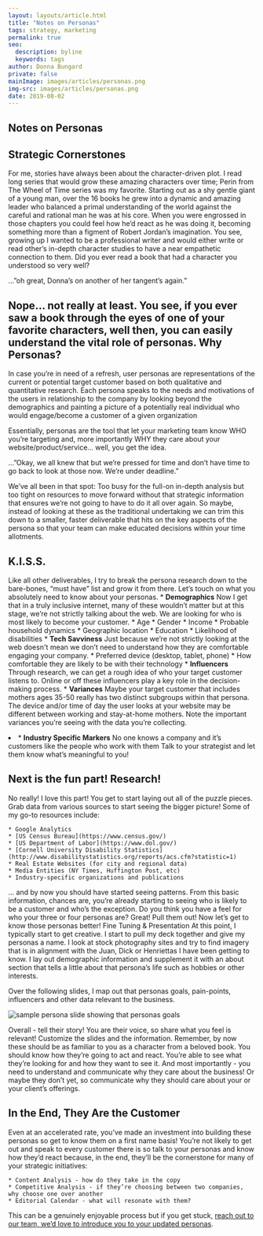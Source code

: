 ```yaml
---
layout: layouts/article.html
title: "Notes on Personas"
tags: strategy, marketing
permalink: true
seo:
  description: byline
  keywords: tags
author: Donna Bungard
private: false
mainImage: images/articles/personas.png
img-src: images/articles/personas.png
date: 2019-08-02
---
```


Notes on Personas
-----------------------------
Strategic Cornerstones
-------
For me, stories have always been about the character-driven plot. I read long series that would grow these amazing characters over time; Perin from The Wheel of Time series was my favorite. Starting out as a shy gentle giant of a young man, over the 16 books he grew into a dynamic and amazing leader who balanced a primal understanding of the world against the careful and rational man he was at his core. When you were engrossed in those chapters you could feel how he’d react as he was doing it, becoming something more than a figment of Robert Jordan’s imagination. You see, growing up I wanted to be a professional writer and would either write or read other’s in-depth character studies to have a near empathetic connection to them. Did you ever read a book that had a character you understood so very well?

…”oh great, Donna’s on another of her tangent’s again.”

Nope… not really at least. You see, if you ever saw a book through the eyes of one of your favorite characters, well then, you can easily understand the vital role of personas. 
Why Personas? 
-------
In case you’re in need of a refresh, user personas are representations of the current or potential target customer based on both qualitative and quantitative research. Each persona speaks to the needs and motivations of the users in relationship to the company by looking beyond the demographics and painting a picture of a potentially real individual who would engage/become a customer of a given organization

Essentially, personas are the tool that let your marketing team know WHO you’re targeting and, more importantly WHY they care about your website/product/service… well, you get the idea. 

…”Okay, we all knew that but we’re pressed for time and don’t have time to go back to look at those now. We’re under deadline.”

We’ve all been in that spot: Too busy for the full-on in-depth analysis but too tight on resources to move forward without that strategic information that ensures we’re not going to have to do it all over again. So maybe, instead of looking at these as the traditional undertaking we can trim this down to a smaller, faster deliverable that hits on the key aspects of the persona so that your team can make educated decisions within your time allotments. 


K.I.S.S.
-------
Like all other deliverables, I try to break the persona research down to the bare-bones, “must have” list and grow it from there. Let’s touch on what you absolutely need to know about your personas.
	* **Demographics**
		Now I get that in a truly inclusive internet, many of these wouldn’t matter but at this stage, we’re not strictly talking about the web. We are looking for who is most likely to become your customer.
		* Age
		* Gender
		* Income
		* Probable household dynamics
		* Geographic location
		* Education
		* Likelihood of disabilities
	* **Tech Savviness**
		Just because we’re not strictly looking at the web doesn't mean we don’t need to understand how they are comfortable engaging your company. 
		* Preferred device (desktop, tablet, phone)
		* How comfortable they are likely to be with their technology
	* **Influencers**
		Through research, we can get a rough idea of who your target customer listens to. Online or off these influencers play a key role in the decision-making process.
	* **Variances**
		Maybe your target customer that includes mothers ages 35-50 really has two distinct subgroups within that persona. The device and/or time of day the user looks at your website may be different between working and stay-at-home mothers. Note the important variances you’re seeing with the data you’re collecting. </li><li>
	* **Industry Specific Markers**
		No one knows a company and it’s customers like the people who work with them Talk to your strategist and let them know what’s meaningful to you!

Next is the fun part! Research!
-------
No really! I love this part! You get to start laying out all of the puzzle pieces. Grab data from various sources to start seeing the bigger picture! Some of my go-to resources include:

	* Google Analytics
	* [US Census Bureau](https://www.census.gov/)
	* [US Department of Labor](https://www.dol.gov/)
	* [Cornell University Disability Statistics](http://www.disabilitystatistics.org/reports/acs.cfm?statistic=1)
	* Real Estate Websites (for city and regional data)
	* Media Entities (NY Times, Huffington Post, etc)
	* Industry-specific organizations and publications

… and by now you should have started seeing patterns. From this basic information, chances are, you’re already starting to seeing who is likely to be a customer and who’s the exception. Do you think you have a feel for who your three or four personas are? Great! Pull them out! Now let’s get to know those personas better!
Fine Tuning & Presentation
At this point, I typically start to get creative. I start to pull my deck together and give my personas a name. I look at stock photography sites and try to find imagery that is in alignment with the Juan, Dick or Henriettas I have been getting to know. I lay out demographic information and supplement it with an about section that tells a little about that persona’s life such as hobbies or other interests. 

Over the following slides, I map out that personas goals, pain-points, influencers and other data relevant to the business. 

![sample persona slide showing that personas goals](images/articles/personaslide.jpg)


Overall - tell their story! You are their voice, so share what you feel is relevant! Customize the slides and the information. Remember, by now these should be as familiar to you as a character from a beloved book. You should know how they’re going to act and react. You’re able to see what they’re looking for and how they want to see it. And most importantly - you need to understand and communicate why they care about the business! Or maybe they don’t yet, so communicate why they should care about your or your client’s offerings.

In the End, They Are the Customer
-------
Even at an accelerated rate, you’ve made an investment into building these personas so get to know them on a first name basis! You’re not likely to get out and speak to every customer there is so talk to your personas and know how they’d react because, in the end, they’ll be the cornerstone for many of your strategic initiatives: 

	* Content Analysis - how do they take in the copy
	* Competitive Analysis - if they’re choosing between two companies, why choose one over another
	* Editorial Calendar - what will resonate with them?

This can be a genuinely enjoyable process but if you get stuck, [reach out to our team, we’d love to introduce you to your updated personas](https://thinktandem.io/contact/).
